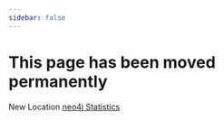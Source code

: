 ```yaml
---
sidebar: false
---
```


# This page has been moved permanently

New Location [neo4j Statistics](/statistics/neo4j)
